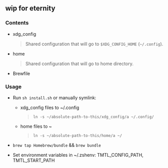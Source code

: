 ## wip for eternity

### Contents

- xdg_config
  > Shared configuration that will go to `$XDG_CONFIG_HOME` (`~/.config`).
- home
  > Shared configuration that will go to home directory.
- Brewfile

### Usage

- Run `sh install.sh` or manually symlink:

  - xdg_config files to ~/.config
    > `ln -s ~/absolute-path-to-this/xdg_config/a ~/.config/`
  - home files to ~
    > `ln -s ~/absolute-path-to-this/home/a ~/`

- `brew tap Homebrew/bundle` && `brew bundle`
- Set environment variables in ~/.zshenv: TMTL_CONFIG_PATH, TMTL_START_PATH

